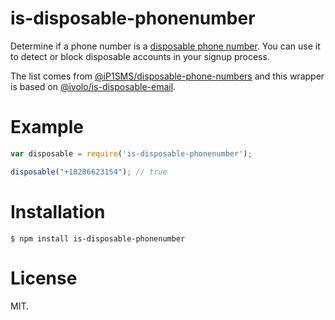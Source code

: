 # is-disposable-phonenumber
Determine if a phone number is a [disposable phone number](https://en.wikipedia.org/wiki/Disposable_numbers). You can use it to detect or block disposable accounts in your signup process.

The list comes from [@iP1SMS/disposable-phone-numbers](https://github.com/iP1SMS/disposable-phone-numbers) and this wrapper is based on [@ivolo/is-disposable-email](https://github.com/ivolo/is-disposable-email).

# Example
```javascript
var disposable = require('is-disposable-phonenumber');

disposable("+18286623154"); // true
```

# Installation

```
$ npm install is-disposable-phonenumber
```

# License

MIT.